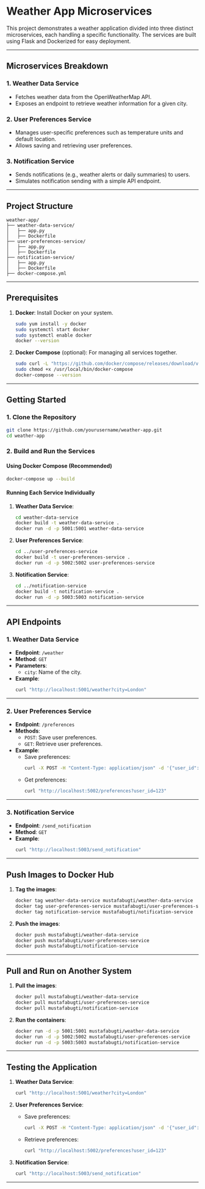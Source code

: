  

# Weather App Microservices

This project demonstrates a weather application divided into three distinct microservices, each handling a specific functionality. The services are built using Flask and Dockerized for easy deployment.

---

## Microservices Breakdown

### 1. **Weather Data Service**
- Fetches weather data from the OpenWeatherMap API.
- Exposes an endpoint to retrieve weather information for a given city.

### 2. **User Preferences Service**
- Manages user-specific preferences such as temperature units and default location.
- Allows saving and retrieving user preferences.

### 3. **Notification Service**
- Sends notifications (e.g., weather alerts or daily summaries) to users.
- Simulates notification sending with a simple API endpoint.

---

## Project Structure

```plaintext
weather-app/
├── weather-data-service/
│   ├── app.py
│   ├── Dockerfile
├── user-preferences-service/
│   ├── app.py
│   ├── Dockerfile
├── notification-service/
│   ├── app.py
│   ├── Dockerfile
├── docker-compose.yml
```

---

## Prerequisites

1. **Docker**: Install Docker on your system.
   ```bash
   sudo yum install -y docker
   sudo systemctl start docker
   sudo systemctl enable docker
   docker --version
   ```
2. **Docker Compose** (optional): For managing all services together.
   ```bash
   sudo curl -L "https://github.com/docker/compose/releases/download/v2.5.0/docker-compose-$(uname -s)-$(uname -m)" -o /usr/local/bin/docker-compose
   sudo chmod +x /usr/local/bin/docker-compose
   docker-compose --version
   ```

---

## Getting Started

### 1. Clone the Repository

```bash
git clone https://github.com/yourusername/weather-app.git
cd weather-app
```

### 2. Build and Run the Services

#### Using Docker Compose (Recommended)

```bash
docker-compose up --build
```

#### Running Each Service Individually

1. **Weather Data Service**:
   ```bash
   cd weather-data-service
   docker build -t weather-data-service .
   docker run -d -p 5001:5001 weather-data-service
   ```

2. **User Preferences Service**:
   ```bash
   cd ../user-preferences-service
   docker build -t user-preferences-service .
   docker run -d -p 5002:5002 user-preferences-service
   ```

3. **Notification Service**:
   ```bash
   cd ../notification-service
   docker build -t notification-service .
   docker run -d -p 5003:5003 notification-service
   ```

---

## API Endpoints

### 1. **Weather Data Service**

- **Endpoint**: `/weather`
- **Method**: `GET`
- **Parameters**:
  - `city`: Name of the city.
- **Example**:
  ```bash
  curl "http://localhost:5001/weather?city=London"
  ```

---

### 2. **User Preferences Service**

- **Endpoint**: `/preferences`
- **Methods**:
  - `POST`: Save user preferences.
  - `GET`: Retrieve user preferences.
- **Example**:
  - Save preferences:
    ```bash
    curl -X POST -H "Content-Type: application/json" -d '{"user_id": "123", "preferences": {"unit": "metric", "location": "London"}}' "http://localhost:5002/preferences"
    ```
  - Get preferences:
    ```bash
    curl "http://localhost:5002/preferences?user_id=123"
    ```

---

### 3. **Notification Service**

- **Endpoint**: `/send_notification`
- **Method**: `GET`
- **Example**:
  ```bash
  curl "http://localhost:5003/send_notification"
  ```

---

## Push Images to Docker Hub

1. **Tag the images**:
   ```bash
   docker tag weather-data-service mustafabugti/weather-data-service
   docker tag user-preferences-service mustafabugti/user-preferences-service
   docker tag notification-service mustafabugti/notification-service
   ```

2. **Push the images**:
   ```bash
   docker push mustafabugti/weather-data-service
   docker push mustafabugti/user-preferences-service
   docker push mustafabugti/notification-service
   ```

---

## Pull and Run on Another System

1. **Pull the images**:
   ```bash
   docker pull mustafabugti/weather-data-service
   docker pull mustafabugti/user-preferences-service
   docker pull mustafabugti/notification-service
   ```

2. **Run the containers**:
   ```bash
   docker run -d -p 5001:5001 mustafabugti/weather-data-service
   docker run -d -p 5002:5002 mustafabugti/user-preferences-service
   docker run -d -p 5003:5003 mustafabugti/notification-service
   ```

---

## Testing the Application

1. **Weather Data Service**:
   ```bash
   curl "http://localhost:5001/weather?city=London"
   ```

2. **User Preferences Service**:
   - Save preferences:
     ```bash
     curl -X POST -H "Content-Type: application/json" -d '{"user_id": "123", "preferences": {"unit": "metric", "location": "London"}}' "http://localhost:5002/preferences"
     ```
   - Retrieve preferences:
     ```bash
     curl "http://localhost:5002/preferences?user_id=123"
     ```

3. **Notification Service**:
   ```bash
   curl "http://localhost:5003/send_notification"
   ```

---
